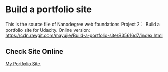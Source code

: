 # Build a portfolio site
This is the source file of Nanodegree web foundations Project 2： Build a portfolio site for Udacity.
Online version: https://cdn.rawgit.com/mayujie/Build-a-portfolio-site/835616d7/index.html
## Check Site Online
[My Portfolio Site](https://mayujie.github.io/Build-a-portfolio-site/).
